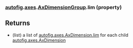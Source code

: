 ### [autofig](autofig.md).[axes](autofig.axes.md).[AxDimensionGroup](autofig.axes.AxDimensionGroup.md).lim (property)




Returns
---------
* (list) a list of  [autofig.axes.AxDimension.lim](autofig.axes.AxDimension.lim.md) for each child
    [autofig.axes.AxDimension](autofig.axes.AxDimension.md)


